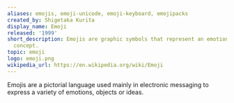 ```yaml
---
aliases: emojis, emoji-unicode, emoji-keyboard, emojipacks
created_by: Shigetaka Kurita
display_name: Emoji
released: '1999'
short_description: Emojis are graphic symbols that represent an emotion, object, or
  concept.
topic: emoji
logo: emoji.png
wikipedia_url: https://en.wikipedia.org/wiki/Emoji
---
```

Emojis are a pictorial language used mainly in electronic messaging to express a variety of emotions, objects or ideas.
